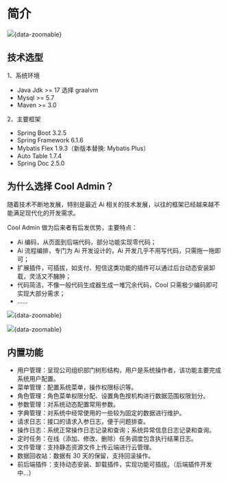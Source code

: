 # 简介

![](/show/admin.png){data-zoomable}

## 技术选型

1、系统环境

- Java Jdk >= 17 选择 graalvm
- Mysql >= 5.7
- Maven >= 3.0

2、主要框架

- Spring Boot 3.2.5
- Spring Framework 6.1.6
- Mybatis Flex 1.9.3（新版本替换: Mybatis Plus）
- Auto Table 1.7.4
- Spring Doc 2.5.0

## 为什么选择 Cool Admin？

随着技术不断地发展，特别是最近 Ai 相关的技术发展，以往的框架已经越来越不能满足现代化的开发需求。

Cool Admin 做为后来者有后发优势，主要特点：

- Ai 编码，从页面到后端代码，部分功能实现零代码；
- Ai 流程编排，专门为 Ai 开发设计的，Ai 开发几乎不用写代码，只需拖一拖即可；
- 扩展插件，可插拔，如支付、短信这类功能的插件可以通过后台动态安装卸载，灵活又不臃肿；
- 代码简洁，不像一般代码生成器生成一堆冗余代码，Cool 只需极少编码即可实现大部分需求；
- ......

![](/show/admin.png){data-zoomable}

![](/show/flow.jpeg){data-zoomable}

## 内置功能

- 用户管理：呈现公司组织部门树形结构，用户是系统操作者，该功能主要完成系统用户配置。
- 菜单管理：配置系统菜单，操作权限标识等。
- 角色管理：角色菜单权限分配、设置角色按机构进行数据范围权限划分。
- 参数管理：对系统动态配置常用参数。
- 字典管理：对系统中经常使用的一些较为固定的数据进行维护。
- 请求日志：接口的请求入参日志，便于问题排查。
- 操作日志：系统正常操作日志记录和查询；系统异常信息日志记录和查询。
- 定时任务：在线（添加、修改、删除）任务调度包含执行结果日志。
- 文件管理：支持静态资源文件上传云端进行云管理。
- 数据回收站：数据有 30 天的保留，支持回滚操作。
- 前后端插件：支持动态安装、卸载插件，实现功能可插拔。（后端插件开发中...）

